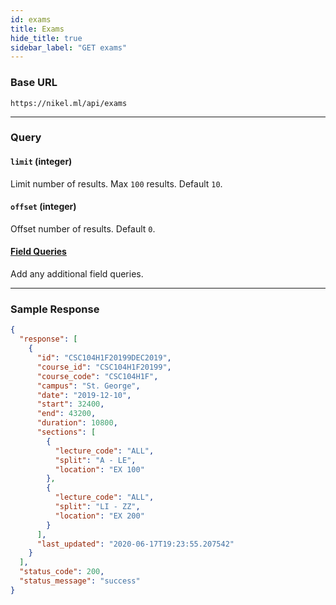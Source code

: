 ```yaml
---
id: exams
title: Exams
hide_title: true
sidebar_label: "GET exams"
---
```


### Base URL

```
https://nikel.ml/api/exams
```

---

### Query

#### `limit` (integer)

Limit number of results. Max `100` results. Default `10`.

#### `offset` (integer)

Offset number of results. Default `0`.

#### [Field Queries](query_guide)

Add any additional field queries.

---

### Sample Response

```json title="https://nikel.ml/api/exams?course_code=csc&limit=1"
{
  "response": [
    {
      "id": "CSC104H1F20199DEC2019",
      "course_id": "CSC104H1F20199",
      "course_code": "CSC104H1F",
      "campus": "St. George",
      "date": "2019-12-10",
      "start": 32400,
      "end": 43200,
      "duration": 10800,
      "sections": [
        {
          "lecture_code": "ALL",
          "split": "A - LE",
          "location": "EX 100"
        },
        {
          "lecture_code": "ALL",
          "split": "LI - ZZ",
          "location": "EX 200"
        }
      ],
      "last_updated": "2020-06-17T19:23:55.207542"
    }
  ],
  "status_code": 200,
  "status_message": "success"
}
```